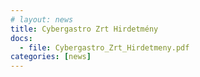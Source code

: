 ```yaml
---
# layout: news
title: Cybergastro Zrt Hirdetmény
docs:
  - file: Cybergastro_Zrt_Hirdetmeny.pdf
categories: [news]
---
```

